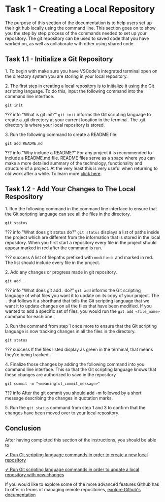 # Task 1 - Creating a Local Repository

The purpose of this section of the documentation is to help users set up their git hub locally using the command line. This section goes on to show you the step by step process
of the commands needed to set up your repository. The git repository can  be used to saved code that you have worked on, as well as collaborate with other using shared code.

## Task 1.1 - Initialize a Git Repository

1\. To begin with make sure you have VSCode's integrated terminal open on the directory system you are storing in your local repository.

2\. The first step in creating a local repository is to initialize it using the Git scripting language. To do this, input the following command into the command line interface.

```git
git init
```

??? info "What is git init?"
    `git init` informs the Git scripting language to create a .git directory at your current location in the terminal. The .git directory is where your local repository is stored.

3\. Run the following command to create a README file:

```git
git add README.md
```

??? info "Why include a README?"
    For any project it is recommended to include a README.md file. README files serve as a space where you can make a more detailed summary of the technology, functionality and structure of a project. At the very least this is very useful when returning to old work after a while. To learn more [click here](https://www.freecodecamp.org/news/how-to-write-a-good-readme-file/).

## Task 1.2 - Add Your Changes to The Local Respository

1\. Run the following command in the command line interface to ensure that the Git scripting language can see all the files in the directory.

```git
git status
```

??? info "What does git status do?"
    `git status` displays a list of paths inside the project which are different from the information that is stored in the local repository. When you first start a repository every file in the project should appear marked in red after the command is run.

??? success
    A list of filepaths prefixed with `modified:` and marked in red. The list should include every file in the project.

2\. Add any changes or progress made in git repository.

```git
git add .
```

??? info "What does git add . do?"
    `git add` informs the Git scripting language of what files you want it to update on its copy of your project. The `.` that follows it a shorthand that tells the Git scripting language that we want it to update changes on all the files that have been modified. If you wanted to add a specific set of files, you would run the `git add <file_name>` command for each one.

3\. Run the command from step 1 once more to ensure that the Git scripting language is now tracking changes in all the files in the directory.

```git
git status
```

??? success
    If the files listed display as green in the terminal, that means they're being tracked.

4\. Finalize those changes by adding the following command into you command line interface. This so that the Git scripting language knows that these changes are authorized to save in the repository

```git
git commit -m "<meaningful_commit_message>"
```

??? info
    After the git commit you should add -m followed by a short message describing the changes in quotation marks.

5\. Run the `git status` command from step 1 and 3 to confirm that the changes have been moved over to your local repository.

## Conclusion

After having completed this section of the instructions, you should be able to

[&#10004; Run Git scripting language commands in order to create a new local repository](/docs/localRepo.md#task-11---initialize-a-git-repository)

[&#10004; Run Git scripting language commands in order to update a local repository with new changes](/docs/localRepo.md#task-12---add-your-changes-to-the-local-respository)

If you would like to explore some of the more advanced features Github has to offer in terms of managing remote repositories, [explore Github's documentation](https://docs.github.com/en/repositories/managing-your-repositorys-settings-and-features)

